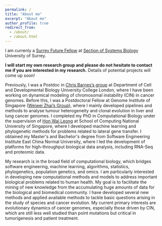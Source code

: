 ```yaml
---
permalink: /
title: "About me"
excerpt: "About me"
author_profile: true
redirect_from:
  - /about/
  - /about.html
---
```


I am currenly a [Surrey Future Fellow](https://www.surrey.ac.uk/research/work-with-us/research-fellowships) at [Section of Systems Biology](https://www.surrey.ac.uk/school-biosciences/research/section-systems-biology) University of Surrey. 

__I will start my own research group and please do not hesitate to contact me if you are interested in my research.__
Details of potential projects will come up soon! 

Previously, I was a Postdoc in [Chris Barnes’s group](https://ucl-cssb.github.io) at Department of Cell and Developmental Biology University College London, where I have been working on dynamical modeling of chromosomal instability (CIN) in cancer genomes. Before this, I was a Postdoctoral Fellow at Genome Institute of Singapore ([Weiwei Zhai’s Group](https://zhailab.cn/)), where I mainly developed pipelines and methods to analyse tumour heterogeneity and clonal evolution in liver and lung cancer genomes. I completed my PhD in Computational Biology under the supervision of [Hon Wai Leong](https://www.comp.nus.edu.sg/~leonghw/) at School of Computing National University of Singapore, where I developed machine learning and phylogenetic methods for problems related to lateral gene transfer. I obtained my Master's and Bachelor's degree from Software Engineering Institute East China Normal University, where I led the development of platforms for high-throughput biological data analysis, including RNA-Seq and proteomic data.

My research is in the broad field of computational biology, which bridges software engineering, machine learning, algorithms, statistics, phylogenetics, population genetics, and omics. I am particularly interested in developing new computational methods and models to address important biological problems related to human health. My goal is to facilitate the mining of new knowledge from the accumulating huge amounts of data for the biological and biomedical community. I have developed several new methods and applied available methods to tackle basic questions arising in the study of species and cancer evolution. My current primary interests are evolutionary dynamics of cancer genomes, especially those driven by CIN, which are still less well studied than point mutations but critical in tumorigenesis and patient treatment.